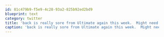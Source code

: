 ```yaml
---
id: 81c479b9-f5e9-4c28-93a2-825b92ed2bd9
blueprint: text
category: twitter
title: 'back is really sore from Ultimate again this week.  Might need to go see a DR.'
caption: 'back is really sore from Ultimate again this week.  Might need to go see a DR.'
---
```

